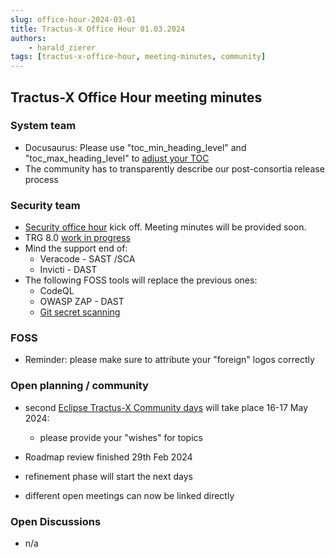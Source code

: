 ```yaml
---
slug: office-hour-2024-03-01
title: Tractus-X Office Hour 01.03.2024
authors: 
    - harald_zierer
tags: [tractus-x-office-hour, meeting-minutes, community]
---
```


## Tractus-X Office Hour meeting minutes

### System team

- Docusaurus: Please use "toc_min_heading_level" and "toc_max_heading_level" to [adjust your TOC](https://docusaurus.io/docs/api/plugins/@docusaurus/plugin-content-docs#markdown-front-matter)
- The community has to transparently describe our post-consortia release process

### Security team

- [Security office hour](https://eclipse-tractusx.github.io/community/open-meetings/#Security%20-%20Office%20Hour) kick off. Meeting minutes will be provided soon.
- TRG 8.0 [work in progress](https://github.com/eclipse-tractusx/eclipse-tractusx.github.io/pull/681)
- Mind the support end of:
  - Veracode - SAST /SCA
  - Invicti - DAST
- The following FOSS tools will replace the previous ones:
  - CodeQL
  - OWASP ZAP - DAST
  - [Git secret scanning](https://github.com/eclipse-tractusx/sig-security/discussions/71)

### FOSS

-  Reminder: please make sure to attribute your "foreign" logos correctly

### Open planning / community

- second [Eclipse Tractus-X Community days](https://eclipse-tractusx.github.io/blog/community-days-05-2024/) will take place 16-17 May 2024:

  - please provide your "wishes" for topics
- Roadmap review finished 29th Feb 2024
- refinement phase will start the next days
- different open meetings can now be linked directly

### Open Discussions

- n/a

